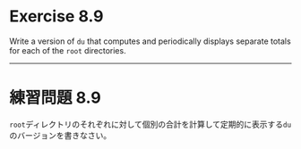 # Exercise 8.9
Write a version  of `du` that computes and periodically displays separate totals for each of the `root` directories.

---
# 練習問題 8.9
`root`ディレクトリのそれぞれに対して個別の合計を計算して定期的に表示する`du`のバージョンを書きなさい。
